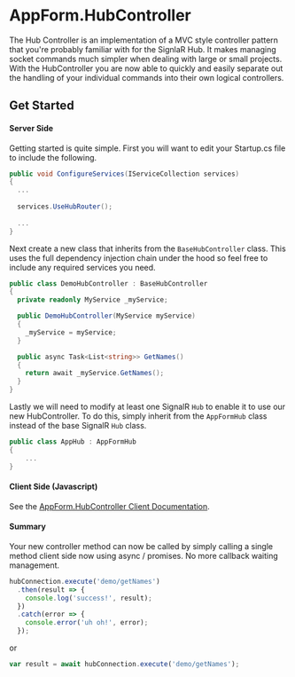 # AppForm.HubController

The Hub Controller is an implementation of a MVC style controller pattern that you're probably familiar with for the SignlaR Hub. It makes managing socket commands much simpler when dealing with large or small projects. With the HubController you are now able to quickly and easily separate out the handling of your individual commands into their own logical controllers. 

## Get Started

#### Server Side

Getting started is quite simple. First you will want to edit your Startup.cs file to include the following.

```csharp
public void ConfigureServices(IServiceCollection services)
{
  ...
  
  services.UseHubRouter();
  
  ...
}
```

Next create a new class that inherits from the `BaseHubController` class. This uses the full dependency injection chain under the hood so feel free to include any required services you need.

```csharp
public class DemoHubController : BaseHubController
{
  private readonly MyService _myService;

  public DemoHubController(MyService myService)
  {
  	_myService = myService;
  }

  public async Task<List<string>> GetNames()
  {
  	return await _myService.GetNames();
  }
}
```

Lastly we will need to modify at least one SignalR `Hub` to enable it to use our new HubController. To do this, simply inherit from the `AppFormHub` class instead of the base SignalR `Hub` class.

```csharp
public class AppHub : AppFormHub
{
	...
}
```

#### Client Side (Javascript)

See the [AppForm.HubController Client Documentation](https://www.npmjs.com/package/@appformllc/hubcontroller).

#### Summary

Your new controller method can now be called by simply calling a single method client side now using async / promises. No more callback waiting management.

```javascript
hubConnection.execute('demo/getNames')
  .then(result => {
    console.log('success!', result);
  })
  .catch(error => {
    console.error('uh oh!', error);
  });
```
 
 or

```javascript
var result = await hubConnection.execute('demo/getNames');
````